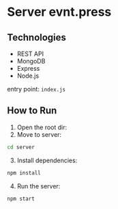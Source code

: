 # Server evnt.press

## Technologies

- REST API
- MongoDB
- Express
- Node.js

entry point: `index.js`

## How to Run

1. Open the root dir:
2. Move to server:

```bash
cd server
```

3. Install dependencies:

```bash
npm install
```

4. Run the server:

```bash
npm start
```
